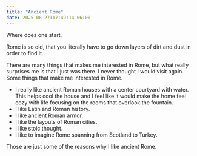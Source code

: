 ```yaml
---
title: "Ancient Rome"
date: 2025-08-27T17:49:14-06:00
---
```

Where does one start. 

Rome is so old, that you literally have to go down layers of dirt and dust in order to find it. 

There are many things that makes me interested in Rome, but what really surprises me is that I just was there. I never thought I would visit again. Some things that make me interested in Rome.

- I really like ancient Roman houses with a center courtyard with water. This helps cool the house and I feel like it would make the home feel cozy with life focusing on the rooms that overlook the fountain. 
- I like Latin and Roman history. 
- I like ancient Roman armor. 
- I like the layouts of Roman cities. 
- I like stoic thought. 
- I like to imagine Rome spanning from Scotland to Turkey.

Those are just some of the reasons why I like ancient Rome. 
